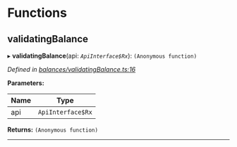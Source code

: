 

# Functions

<a id="validatingbalance"></a>

##  validatingBalance

▸ **validatingBalance**(api: *`ApiInterface$Rx`*): `(Anonymous function)`

*Defined in [balances/validatingBalance.ts:16](https://github.com/polkadot-js/api/blob/4dd320f/packages/api-derive/src/balances/validatingBalance.ts#L16)*

**Parameters:**

| Name | Type |
| ------ | ------ |
| api | `ApiInterface$Rx` |

**Returns:** `(Anonymous function)`

___

